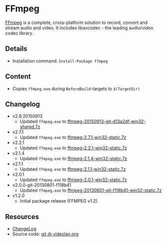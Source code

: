 FFmpeg
===

[FFmpeg] is a complete, cross-platform solution to record, convert and stream audio and video. It includes libavcodec - the leading audio/video codec library.

Details
---
  - Installation command: ``Install-Package ffmpeg``

Content
---
  - Copies ``ffmpeg.exe`` during ``BeforeBuild``-targets to ``$(TargetDir)``

Changelog
---
  - v2.8.20150913
      - Updated ``ffmpeg.exe`` to [ffmpeg-20150913-git-d13a2df-win32-shared.7z][shared_builds]
  - v2.7.1
      - Updated ``ffmpeg.exe`` to [ffmpeg-2.7.1-win32-static.7z][builds]
  - v2.2.1
      - Updated ``ffmpeg.exe`` to [ffmpeg-2.2.1-win32-static.7z][builds]
  - v2.1.4
      - Updated ``ffmpeg.exe`` to [ffmpeg-2.1.4-win32-static.7z][builds]
  - v2.1.1
      - Updated ``ffmpeg.exe`` to [ffmpeg-2.1.1-win32-static.7z][builds]
  - v2.0.1
      - Updated ``ffmpeg.exe`` to [ffmpeg-2.0.1-win32-static.7z][builds]
  - v2.0.0-git-20130801-f118b41
      - Updated ``ffmpeg.exe`` to [ffmpeg-20130801-git-f118b41-win32-static.7z][builds]
  - v1.2.0
      - Initial package release (FFMPEG v1.2)

Resources
---
[ffmpeg]:     http://www.ffmpeg.org/
[changelog]:  http://git.videolan.org/?p=ffmpeg.git;a=blob_plain;f=Changelog
[sourcecode]: http://git.videolan.org/?p=ffmpeg.git
[builds]:     http://ffmpeg.zeranoe.com/builds/win32/static/
[shared_builds]:     http://ffmpeg.zeranoe.com/builds/win32/shared/
  - [ChangeLog]
  - Source code: [git @ videolan.org][sourcecode]